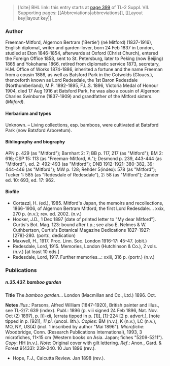 > [!cite] BHL link: this entry starts at [page 399](https://www.biodiversitylibrary.org/item/103834#page/421/mode/1up) of TL-2 Suppl. VII.
> Supporting pages: [[Abbreviations|abbreviations]], [[Layout key|layout key]].

### Author

Freeman-Mitford, Algernon Bertram ('Bertie') (né Mitford) (1837-1916), English diplomat, writer and garden-lover, born 24 Feb 1837 in London, studied at Eton 1846-1854, afterwards at Oxford (Christ Church), entered the Foreign Office 1858, sent to St. Petersburg, later to Peking (now Beijing) 1865 and Yokohama 1866, retired from diplomatic service 1873, secretary, H.M. Office of Works 1874-1886, inherited a fortune and the name Freeman from a cousin 1886, as well as Batsford Park in the Cotwolds (Gloucs.), thenceforth known as Lord Redesdale, the 1st Baron Redesdale (Northumberland), M.P. 1892-1895, F.L.S. 1896, Victoria Medal of Honour 1904, died 17 Aug 1916 at Batsford Park, he was also a cousin of Algernon Charles Swinburne (1837-1909) and grandfather of the Mitford sisters. (*Mitford*).

#### Herbarium and types

Unknown. – Living collections, esp. bamboos, were cultivated at Batsford Park (now Batsford Arboretum).

#### Bibliography and biography

APN p. 429 (as "Mitford"); Barnhart 2: 7; BB p. 117, 217 (as "Mitford"); BM 2: 616; CSP 15: 113 (as "Freeman-Mitford, A."); Desmond p. 239, 443-444 (as "Mitford"), ed. 2: 492-493 (as "Mitford"); DNB 1912-1921: 380-382, 39: 444-446 (as "Mitford"); MW p. 128; Rehder 5(index): 578 (as "Mitford"); Tucker 1: 585 (as "Redesdale of Redesdale"), 2: 58 (as "Mitford"); Zander ed. 10: 693, ed. 17: 962.

#### Biofile

- Cortazzi, H. (ed.), 1985. Mitford's Japan, the memoirs and recollections, 1866-1906, of Algernon Bertram Mitford, the first Lord Redesdale:... xxix, 270 p. (n.v.); rev. ed. 2002. (n.v.)
- Hooker, J.D., 1 Dec 1897 \[date of printed letter to "My dear Mitford"\]. Curtis's Bot. Mag. 123: bound after t.p.; see also E. Nelmes & W. Cuthbertson, Curtis's Botanical Magazine Dedications 1827-1927: \[278\]-280. (portr., dedication)
- Maxwell, H., 1917. Proc. Linn. Soc. London 1916-17: 45-47. (obit.)
- Redesdale, Lord, 1915. Memories, London (Hutchinson & Co.), 2 vols. (n.v.) \[at least 10 eds.\]
- Redesdale, Lord, 1917. Further memories...: xxiii, 316 p. (portr.) (n.v.)

### Publications

##### n.35.437. bamboo garden

**Title**
The *bamboo garden*... London (Macmillan and Co., Ltd.) 1896. Oct.

**Notes**
*Illus*.: Parsons, Alfred William (1847-1920), British painter and illus., see TL-2/7: 639 (index).
*Publ*.: 1896 (p. viii signed 24 Feb 1896, Nat. Nov. Oct (2) 1897), p. \[i\]-xii, \[errata tipped in p. \[1\]\], \[1\]-224 \[2 p. advert.\], \[note tipped in p. \[92\]\], *11 pl*. (uncol. lith.). *Copies*: BM (n.v.), K (n.v.), LC (n.v.), MO, NY, US(4) (incl. 1 inscribed by author "Mai 1896"). *Microfiche*: Woodbridge, Conn. (Research Publications International), 1993, 3 microfiches, 11×15 cm (Western books on Asia. Japan; fiches "5209-5211"). *Copy*: HH (n.v.).
*Note*: Original cover with gilt lettering.
*Ref*.: Anon., Gard. & Forest 9(433): 239-240. 10 Jun 1896 (rev.).
- Hope, F.J., Calcutta Review. Jan 1898 (rev.).

